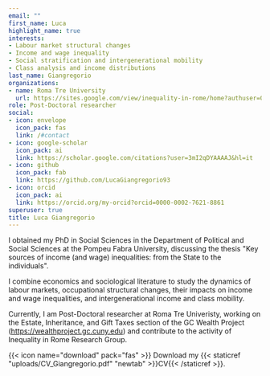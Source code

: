 ```yaml
---
email: ""
first_name: Luca
highlight_name: true
interests:
- Labour market structural changes
- Income and wage inequality
- Social stratification and intergenerational mobility
- Class analysis and income distributions
last_name: Giangregorio
organizations:
- name: Roma Tre University
  url: https://sites.google.com/view/inequality-in-rome/home?authuser=0
role: Post-Doctoral researcher
social:
- icon: envelope
  icon_pack: fas
  link: /#contact
- icon: google-scholar
  icon_pack: ai
  link: https://scholar.google.com/citations?user=3mI2qDYAAAAJ&hl=it
- icon: github
  icon_pack: fab
  link: https://github.com/LucaGiangregorio93
- icon: orcid
  icon_pack: ai
  link: https://orcid.org/my-orcid?orcid=0000-0002-7621-8861
superuser: true
title: Luca Giangregorio
---
```


I obtained my PhD in Social Sciences in the Department of Political and Social Sciences at the Pompeu Fabra University, discussing the thesis "Key sources of income (and wage) inequalities: from the State to the individuals".

I combine economics and sociological literature to study the dynamics of labour markets, occupational structural changes, their impacts on income and wage inequalities, and intergenerational income and class mobility.

Currently, I am Post-Doctoral researcher at Roma Tre Univeristy, working on the Estate, Inheritance, and Gift Taxes section of the GC Wealth Project (https://wealthproject.gc.cuny.edu) and contribute to the activity of Inequality in Rome Research Group. 

{{< icon name="download" pack="fas" >}} Download my {{< staticref "uploads/CV_Giangregorio.pdf" "newtab" >}}CV{{< /staticref >}}.
